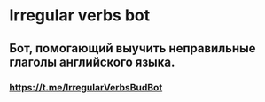 # Irregular verbs bot
## Бот, помогающий выучить неправильные глаголы английского языка. 
### https://t.me/IrregularVerbsBudBot